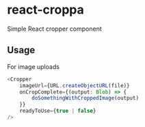 # react-croppa

Simple React cropper component

## Usage

For image uploads

```ts
<Cropper
    imageUrl={URL.createObjectURL(file)}
    onCropComplete={(output: Blob) => {
        doSomethingWithCroppedImage(output)
    }}
    readyToUse={true | false}
/>
```
